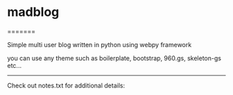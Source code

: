 # madblog
=======

Simple multi user blog written in python using webpy framework

you can use any theme such as boilerplate, bootstrap, 960.gs, skeleton-gs etc...

----

Check out notes.txt for additional details: 
